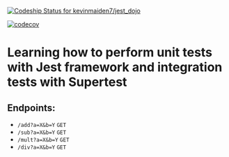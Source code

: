 [![Codeship Status for kevinmaiden7/jest_dojo](https://app.codeship.com/projects/0c6b85f6-0162-47e0-8e0c-bf9a549e49ca/status?branch=master)](https://app.codeship.com/projects/424728)

[![codecov](https://codecov.io/gh/kevinmaiden7/jest_dojo/branch/master/graph/badge.svg?token=1CRG675MWP)](https://codecov.io/gh/kevinmaiden7/jest_dojo)

# Learning how to perform unit tests with Jest framework and integration tests with Supertest

## Endpoints:
- `/add?a=X&b=Y` `GET`
- `/sub?a=X&b=Y` `GET`
- `/mult?a=X&b=Y` `GET`
- `/div?a=X&b=Y` `GET`
